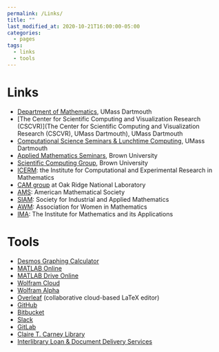 ```yaml
---
permalink: /Links/
title: ""
last_modified_at: 2020-10-21T16:00:00-05:00
categories:
  - pages
tags:
  - links
  - tools
---
```


# Links
* [Department of Mathematics](https://www.umassd.edu/cas/math/), UMass Dartmouth
* [The Center for Scientific Computing and Visualization Research (CSCVR)](The Center for Scientific Computing and Visualization Research (CSCVR), UMass Dartmouth), UMass Dartmouth
* [Computational Science Seminars & Lunchtime Computing](http://cscvr1.umassd.edu/seminars.html), UMass Dartmouth
* [Applied Mathematics Seminars](https://www.brown.edu/academics/applied-mathematics/seminars), Brown University
* [Scientific Computing Group](http://www.dam.brown.edu/scicomp/), Brown University
* [ICERM](http://icerm.brown.edu/): the Institute for Computational and Experimental Research in Mathematics
* [CAM group](http://cam.ornl.gov/index.html) at Oak Ridge National Laboratory
* [AMS](http://www.ams.org/home/page): American Mathematical Society
* [SIAM](http://www.siam.org/): Society for Industrial and Applied Mathematics
* [AWM](https://sites.google.com/site/awmmath/): Association for Women in Mathematics
* [IMA](http://www.ima.umn.edu/about/): The Institute for Mathematics and its Applications

# Tools
* [Desmos Graphing Calculator](https://www.desmos.com/calculator)
* [MATLAB Online](https://matlab.mathworks.com/)
* [MATLAB Drive Online](https://drive.matlab.com/)
* [Wolfram Cloud](https://www.wolframcloud.com/)
* [Wolfram Alpha](https://www.wolframalpha.com/)
* [Overleaf](https://www.overleaf.com/) (collaborative cloud-based LaTeX editor)
* [GitHub](https://github.com/)
* [Bitbucket](https://bitbucket.org/)
* [Slack](https://slack.com/)
* [GitLab](https://code.ornl.gov/)
* [Claire T. Carney Library](https://www.lib.umassd.edu/)
* [Interlibrary Loan & Document Delivery Services](https://www.lib.umassd.edu/services/interlibrary-loan-services/)
